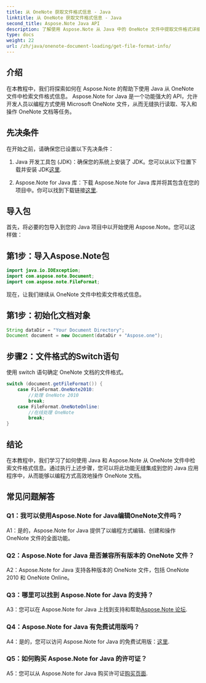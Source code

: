 ```yaml
---
title: 从 OneNote 获取文件格式信息 - Java
linktitle: 从 OneNote 获取文件格式信息 - Java
second_title: Aspose.Note Java API
description: 了解使用 Aspose.Note 从 Java 中的 OneNote 文件中提取文件格式详细信息。按照这个综合教程增强您的 Java 应用程序。
type: docs
weight: 22
url: /zh/java/onenote-document-loading/get-file-format-info/
---
```

## 介绍

在本教程中，我们将探索如何在 Aspose.Note 的帮助下使用 Java 从 OneNote 文件中检索文件格式信息。 Aspose.Note for Java 是一个功能强大的 API，允许开发人员以编程方式使用 Microsoft OneNote 文件，从而无缝执行读取、写入和操作 OneNote 文档等任务。

## 先决条件

在开始之前，请确保您已设置以下先决条件：

1.  Java 开发工具包 (JDK)：确保您的系统上安装了 JDK。您可以从以下位置下载并安装 JDK[这里](https://www.oracle.com/java/technologies/javase-jdk11-downloads.html).

2.  Aspose.Note for Java 库：下载 Aspose.Note for Java 库并将其包含在您的项目中。你可以找到下载链接[这里](https://releases.aspose.com/note/java/).

## 导入包

首先，将必要的包导入到您的 Java 项目中以开始使用 Aspose.Note。您可以这样做：

## 第1步：导入Aspose.Note包

```java
import java.io.IOException;
import com.aspose.note.Document;
import com.aspose.note.FileFormat;
```

现在，让我们继续从 OneNote 文件中检索文件格式信息。

## 第1步：初始化文档对象

```java
String dataDir = "Your Document Directory";
Document document = new Document(dataDir + "Aspose.one");
```

## 步骤2：文件格式的Switch语句

使用 switch 语句确定 OneNote 文档的文件格式。

```java
switch (document.getFileFormat()) {
    case FileFormat.OneNote2010:
        //处理 OneNote 2010
        break;
    case FileFormat.OneNoteOnline:
        //在线处理 OneNote
        break;
}
```

## 结论

在本教程中，我们学习了如何使用 Java 和 Aspose.Note 从 OneNote 文件中检索文件格式信息。通过执行上述步骤，您可以将此功能无缝集成到您的 Java 应用程序中，从而能够以编程方式高效地操作 OneNote 文档。

## 常见问题解答

### Q1：我可以使用Aspose.Note for Java编辑OneNote文件吗？

A1：是的，Aspose.Note for Java 提供了以编程方式编辑、创建和操作 OneNote 文件的全面功能。

### Q2：Aspose.Note for Java 是否兼容所有版本的 OneNote 文件？

A2：Aspose.Note for Java 支持各种版本的 OneNote 文件，包括 OneNote 2010 和 OneNote Online。

### Q3：哪里可以找到 Aspose.Note for Java 的支持？

A3：您可以在 Aspose.Note for Java 上找到支持和帮助[Aspose.Note 论坛](https://forum.aspose.com/c/note/28).

### Q4：Aspose.Note for Java 有免费试用版吗？

A4：是的，您可以访问 Aspose.Note for Java 的免费试用版：[这里](https://releases.aspose.com/).

### Q5：如何购买 Aspose.Note for Java 的许可证？

 A5：您可以从 Aspose.Note for Java 购买许可证[购买页面](https://purchase.aspose.com/buy).